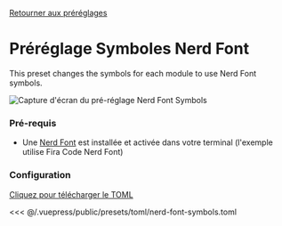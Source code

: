 [Retourner aux préréglages](./README.md#nerd-font-symbols)

# Préréglage Symboles Nerd Font

This preset changes the symbols for each module to use Nerd Font symbols.

![Capture d'écran du pré-réglage Nerd Font Symbols](/presets/img/nerd-font-symbols.png)

### Pré-requis

- Une [Nerd Font](https://www.nerdfonts.com/) est installée et activée dans votre terminal (l'exemple utilise Fira Code Nerd Font)

### Configuration

[Cliquez pour télécharger le TOML](/presets/toml/nerd-font-symbols.toml)

<<< @/.vuepress/public/presets/toml/nerd-font-symbols.toml
